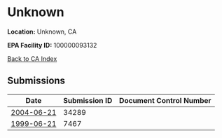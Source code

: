 # Unknown

**Location:** Unknown, CA

**EPA Facility ID:** 100000093132

[Back to CA Index](../../index.md)

## Submissions

| Date | Submission ID | Document Control Number |
|------|--------------|-------------------------|
| [2004-06-21](submissions/34289.md) | 34289 |  |
| [1999-06-21](submissions/7467.md) | 7467 |  |
